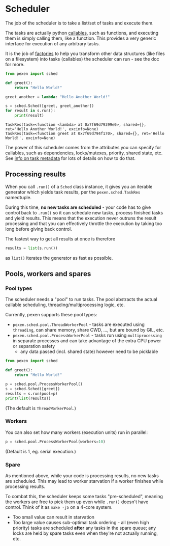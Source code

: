 # Scheduler

The job of the scheduler is to take a list/set of tasks and execute them.

The tasks are actually python [callables](https://stackoverflow.com/questions/111234/what-is-a-callable),
such as functions, and executing them is simply calling them, like a function.
This provides a very generic interface for execution of any arbitrary tasks.

It is the job of [factories](factory.md) to help you transform other data
structures (like files on a filesystem) into tasks (callables) the scheduler
can run - see the doc for more.

```python
from pexen import sched

def greet():
    return "Hello World!"

greet_another = lambda: "Hello Another World!"

s = sched.Sched([greet, greet_another])
for result in s.run():
    print(result)
```
```
TaskRes(task=<function <lambda> at 0x7f69d79399e0>, shared={}, ret='Hello Another World!', excinfo=None)
TaskRes(task=<function greet at 0x7f69d794f170>, shared={}, ret='Hello World!', excinfo=None)
```

The power of this scheduler comes from the attributes you can specify for
callables, such as dependencies, locks/mutexes, priority, shared state, etc.
See [info on task metadata](task-meta.md) for lots of details on how to do that.

## Processing results

When you call `.run()` of a `Sched` class instance, it gives you an iterable
generator which yields task results, per the `pexen.sched.TaskRes` namedtuple.

During this time, **no new tasks are scheduled** - your code has to give control
back to `.run()` so it can schedule new tasks, process finished tasks and yield
results. This means that the execution never outruns the result processing and
that you can effectively throttle the execution by taking too long before giving
back control.

The fastest way to get all results at once is therefore
```python
results = list(s.run())
```
as `list()` iterates the generator as fast as possible.

## Pools, workers and spares

### Pool types

The scheduler needs a "pool" to run tasks. The pool abstracts the actual
callable scheduling, threading/multiprocessing logic, etc.

Currently, pexen supports these pool types:
 * `pexen.sched.pool.ThreadWorkerPool` - tasks are executed using `threading`,
   can share memory, share CWD, ..., but are bound by GIL, etc.
 * `pexen.sched.pool.ProcessWorkerPool` - tasks run using `multiprocessing`
   in separate processes and can take advantage of the extra CPU power or
   separation safety
   * any data passed (incl. shared state) however need to be picklable

```python
from pexen import sched

def greet():
    return "Hello World!"

p = sched.pool.ProcessWorkerPool()
s = sched.Sched([greet])
results = s.run(pool=p)
print(list(results))
```
(The default is `ThreadWorkerPool`.)

### Workers

You can also set how many workers (execution units) run in parallel:
```python
p = sched.pool.ProcessWorkerPool(workers=10)
```
(Default is 1, eg. serial execution.)

### Spare

As mentioned above, while your code is processing results, no new tasks are
scheduled. This may lead to worker starvation if a worker finishes while
processing results.

To combat this, the scheduler keeps some tasks "pre-scheduled", meaning the
workers are free to pick them up even while `.run()` doesn't have control.
Think of it as `make -j5` on a 4-core system.

* Too small value can result in starvation
* Too large value causes sub-optimal task ordering - all (even high priority)
  tasks are scheduled **after** any tasks in the spare queue; any locks are
  held by spare tasks even when they're not actually running, etc.
